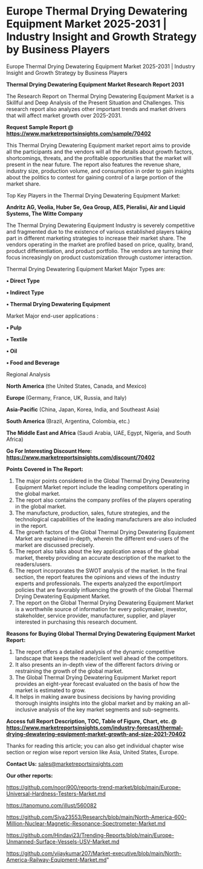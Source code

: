 # Europe Thermal Drying Dewatering Equipment Market 2025-2031 | Industry Insight and Growth Strategy by Business Players
Europe Thermal Drying Dewatering Equipment Market 2025-2031 | Industry Insight and Growth Strategy by Business Players

<strong>Thermal Drying Dewatering Equipment Market Research Report 2031</strong>

The Research Report on Thermal Drying Dewatering Equipment Market is a Skillful and Deep Analysis of the Present Situation and Challenges. This research report also analyzes other important trends and market drivers that will affect market growth over 2025-2031.

<strong>Request Sample Report @ <a href=https://www.marketreportsinsights.com/sample/70402>https://www.marketreportsinsights.com/sample/70402</a></strong>

This Thermal Drying Dewatering Equipment market report aims to provide all the participants and the vendors will all the details about growth factors, shortcomings, threats, and the profitable opportunities that the market will present in the near future. The report also features the revenue share, industry size, production volume, and consumption in order to gain insights about the politics to contest for gaining control of a large portion of the market share.

Top Key Players in the Thermal Drying Dewatering Equipment Market:

<strong>Andritz AG, Veolia, Huber Se, Gea Group, AES, Pieralisi, Air and Liquid Systems, The Witte Company</strong>

The Thermal Drying Dewatering Equipment Industry is severely competitive and fragmented due to the existence of various established players taking part in different marketing strategies to increase their market share. The vendors operating in the market are profiled based on price, quality, brand, product differentiation, and product portfolio. The vendors are turning their focus increasingly on product customization through customer interaction.

Thermal Drying Dewatering Equipment Market Major Types are:

<strong>• Direct Type

• Indirect Type

• Thermal Drying Dewatering Equipment</strong>

Market Major end-user applications :

<strong>• Pulp

• Textile

• Oil

• Food and Beverage</strong>

Regional Analysis

</u><strong><b>North America</b></strong> (the United States, Canada, and Mexico)

<strong><b>Europe </b></strong>(Germany, France, UK, Russia, and Italy)

<strong><b>Asia-Pacific</b></strong> (China, Japan, Korea, India, and Southeast Asia)

<strong><b>South America</b></strong> (Brazil, Argentina, Colombia, etc.)

<strong><b>The Middle East and Africa</b></strong> (Saudi Arabia, UAE, Egypt, Nigeria, and South Africa)

<strong>Go For Interesting Discount Here: <a href=https://www.marketreportsinsights.com/discount/70402>https://www.marketreportsinsights.com/discount/70402</a></strong>

<strong>Points Covered in The Report:</strong>
<ol>
  <li>The major points considered in the Global Thermal Drying Dewatering Equipment Market report include the leading competitors operating in the global market.</li>
  <li>The report also contains the company profiles of the players operating in the global market.</li>
  <li>The manufacture, production, sales, future strategies, and the technological capabilities of the leading manufacturers are also included in the report.</li>
  <li>The growth factors of the Global Thermal Drying Dewatering Equipment Market are explained in-depth, wherein the different end-users of the market are discussed precisely.</li>
  <li>The report also talks about the key application areas of the global market, thereby providing an accurate description of the market to the readers/users.</li>
  <li>The report incorporates the SWOT analysis of the market. In the final section, the report features the opinions and views of the industry experts and professionals. The experts analyzed the export/import policies that are favorably influencing the growth of the Global Thermal Drying Dewatering Equipment Market.</li>
  <li>The report on the Global Thermal Drying Dewatering Equipment Market is a worthwhile source of information for every policymaker, investor, stakeholder, service provider, manufacturer, supplier, and player interested in purchasing this research document.</li>
</ol>
<strong>Reasons for Buying Global Thermal Drying Dewatering Equipment Market Report:</strong>

<ol>
  <li>The report offers a detailed analysis of the dynamic competitive landscape that keeps the reader/client well ahead of the competitors.</li>
  <li>It also presents an in-depth view of the different factors driving or restraining the growth of the global market.</li>
  <li>The Global Thermal Drying Dewatering Equipment Market report provides an eight-year forecast evaluated on the basis of how the market is estimated to grow.</li>
  <li>It helps in making aware business decisions by having providing thorough insights insights into the global market and by making an all-inclusive analysis of the key market segments and sub-segments.</li>
</ol>
<strong>Access full Report Description, TOC, Table of Figure, Chart, etc. @ <a href=https://www.marketreportsinsights.com/industry-forecast/thermal-drying-dewatering-equipment-market-growth-and-size-2021-70402>https://www.marketreportsinsights.com/industry-forecast/thermal-drying-dewatering-equipment-market-growth-and-size-2021-70402</a></strong>


Thanks for reading this article; you can also get individual chapter wise section or region wise report version like Asia, United States, Europe.

<strong>Contact Us:</strong>
sales@marketreportsinsights.com

<strong>Our other reports:</strong>

<a href=https://github.com/noori900/reports-trend-market/blob/main/Europe-Universal-Hardness-Testers-Market.md>https://github.com/noori900/reports-trend-market/blob/main/Europe-Universal-Hardness-Testers-Market.md</a>

<a href=https://tanomuno.com/illust/560082>https://tanomuno.com/illust/560082</a>

<a href=https://github.com/Siya23553/Research/blob/main/North-America-600-Million-Nuclear-Magnetic-Resonance-Spectrometer-Market.md>https://github.com/Siya23553/Research/blob/main/North-America-600-Million-Nuclear-Magnetic-Resonance-Spectrometer-Market.md</a>

<a href=https://github.com/Hindavi23/Trending-Reports/blob/main/Europe-Unmanned-Surface-Vessels-USV-Market.md>https://github.com/Hindavi23/Trending-Reports/blob/main/Europe-Unmanned-Surface-Vessels-USV-Market.md</a>

<a href=https://github.com/vijaykumar207/Market-executive/blob/main/North-America-Railway-Equipment-Market.md>https://github.com/vijaykumar207/Market-executive/blob/main/North-America-Railway-Equipment-Market.md</a>"
